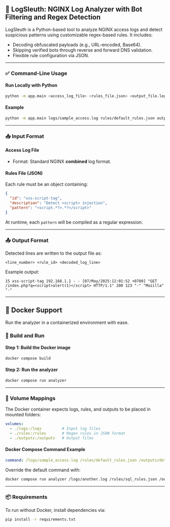 ## 🧾 LogSleuth: NGINX Log Analyzer with Bot Filtering and Regex Detection

LogSleuth is a Python-based tool to analyze NGINX access logs and detect suspicious patterns using customizable regex-based rules. It includes:

* Decoding obfuscated payloads (e.g., URL-encoded, Base64).
* Skipping verified bots through reverse and forward DNS validation.
* Flexible rule configuration via JSON.

---

### ✅ Command-Line Usage

#### Run Locally with Python

```bash
python -m app.main <access_log_file> <rules_file.json> <output_file.log>
```

#### Example

```bash
python -m app.main logs/sample_access.log rules/default_rules.json outputs/detected.log
```

---

### 📥 Input Format

#### Access Log File

* Format: Standard NGINX **combined** log format.

#### Rules File (JSON)

Each rule must be an object containing:

```json
{
  "id": "xss-script-tag",
  "description": "Detect <script> injection",
  "pattern": "<script.*?>.*?</script>"
}
```

At runtime, each `pattern` will be compiled as a regular expression.

---

### 📤 Output Format

Detected lines are written to the output file as:

```
<line_number> <rule_id> <decoded_log_line>
```

Example output:

```
15 xss-script-tag 192.168.1.1 - - [07/May/2025:12:01:52 +0700] "GET /index.php?q=<script>alert(1)</script> HTTP/1.1" 200 123 "-" "Mozilla" "-"
```

---

## 🐳 Docker Support

Run the analyzer in a containerized environment with ease.

### 🔧 Build and Run

#### Step 1: Build the Docker image

```bash
docker compose build
```

#### Step 2: Run the analyzer

```bash
docker compose run analyzer
```

---

### 📂 Volume Mappings

The Docker container expects logs, rules, and outputs to be placed in mounted folders:

```yaml
volumes:
  - ./logs:/logs         # Input log files
  - ./rules:/rules       # Regex rules in JSON format
  - ./outputs:/outputs   # Output files
```

#### Docker Compose Command Example

```yaml
command: /logs/sample_access.log /rules/default_rules.json /outputs/detected.log
```

Override the default command with:

```bash
docker compose run analyzer /logs/another.log /rules/sql_rules.json /outputs/result.log
```

---

### 📦 Requirements

To run without Docker, install dependencies via:

```bash
pip install -r requirements.txt
```